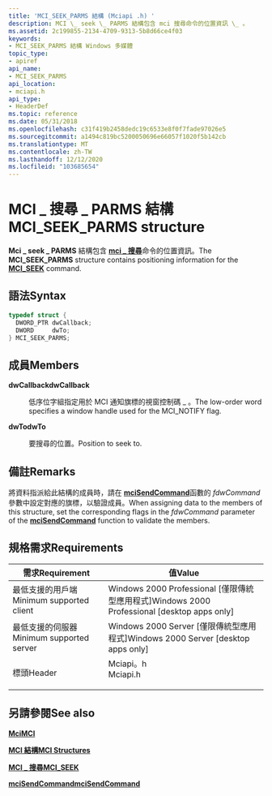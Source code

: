 ```yaml
---
title: 'MCI_SEEK_PARMS 結構 (Mciapi .h) '
description: MCI \_ seek \_ PARMS 結構包含 mci 搜尋命令的位置資訊 \_ 。
ms.assetid: 2c199855-2134-4709-9313-5b8d66ce4f03
keywords:
- MCI_SEEK_PARMS 結構 Windows 多媒體
topic_type:
- apiref
api_name:
- MCI_SEEK_PARMS
api_location:
- mciapi.h
api_type:
- HeaderDef
ms.topic: reference
ms.date: 05/31/2018
ms.openlocfilehash: c31f419b2458dedc19c6533e8f0f7fade97026e5
ms.sourcegitcommit: a1494c819bc5200050696e66057f1020f5b142cb
ms.translationtype: MT
ms.contentlocale: zh-TW
ms.lasthandoff: 12/12/2020
ms.locfileid: "103685654"
---
```

# <a name="mci_seek_parms-structure"></a><span data-ttu-id="3bc0b-104">MCI \_ 搜尋 \_ PARMS 結構</span><span class="sxs-lookup"><span data-stu-id="3bc0b-104">MCI\_SEEK\_PARMS structure</span></span>

<span data-ttu-id="3bc0b-105">**Mci \_ seek \_ PARMS** 結構包含 [**mci \_ 搜尋**](mci-seek.md)命令的位置資訊。</span><span class="sxs-lookup"><span data-stu-id="3bc0b-105">The **MCI\_SEEK\_PARMS** structure contains positioning information for the [**MCI\_SEEK**](mci-seek.md) command.</span></span>

## <a name="syntax"></a><span data-ttu-id="3bc0b-106">語法</span><span class="sxs-lookup"><span data-stu-id="3bc0b-106">Syntax</span></span>


```C++
typedef struct {
  DWORD_PTR dwCallback;
  DWORD     dwTo;
} MCI_SEEK_PARMS;
```



## <a name="members"></a><span data-ttu-id="3bc0b-107">成員</span><span class="sxs-lookup"><span data-stu-id="3bc0b-107">Members</span></span>

<dl> <dt>

<span data-ttu-id="3bc0b-108">**dwCallback**</span><span class="sxs-lookup"><span data-stu-id="3bc0b-108">**dwCallback**</span></span>
</dt> <dd>

<span data-ttu-id="3bc0b-109">低序位字組指定用於 MCI 通知旗標的視窗控制碼 \_ 。</span><span class="sxs-lookup"><span data-stu-id="3bc0b-109">The low-order word specifies a window handle used for the MCI\_NOTIFY flag.</span></span>

</dd> <dt>

<span data-ttu-id="3bc0b-110">**dwTo**</span><span class="sxs-lookup"><span data-stu-id="3bc0b-110">**dwTo**</span></span>
</dt> <dd>

<span data-ttu-id="3bc0b-111">要搜尋的位置。</span><span class="sxs-lookup"><span data-stu-id="3bc0b-111">Position to seek to.</span></span>

</dd> </dl>

## <a name="remarks"></a><span data-ttu-id="3bc0b-112">備註</span><span class="sxs-lookup"><span data-stu-id="3bc0b-112">Remarks</span></span>

<span data-ttu-id="3bc0b-113">將資料指派給此結構的成員時，請在 [**mciSendCommand**](/previous-versions//dd757160(v=vs.85))函數的 *fdwCommand* 參數中設定對應的旗標，以驗證成員。</span><span class="sxs-lookup"><span data-stu-id="3bc0b-113">When assigning data to the members of this structure, set the corresponding flags in the *fdwCommand* parameter of the [**mciSendCommand**](/previous-versions//dd757160(v=vs.85)) function to validate the members.</span></span>

## <a name="requirements"></a><span data-ttu-id="3bc0b-114">規格需求</span><span class="sxs-lookup"><span data-stu-id="3bc0b-114">Requirements</span></span>



| <span data-ttu-id="3bc0b-115">需求</span><span class="sxs-lookup"><span data-stu-id="3bc0b-115">Requirement</span></span> | <span data-ttu-id="3bc0b-116">值</span><span class="sxs-lookup"><span data-stu-id="3bc0b-116">Value</span></span> |
|-------------------------------------|-------------------------------------------------------------------------------------|
| <span data-ttu-id="3bc0b-117">最低支援的用戶端</span><span class="sxs-lookup"><span data-stu-id="3bc0b-117">Minimum supported client</span></span><br/> | <span data-ttu-id="3bc0b-118">Windows 2000 Professional \[僅限傳統型應用程式\]</span><span class="sxs-lookup"><span data-stu-id="3bc0b-118">Windows 2000 Professional \[desktop apps only\]</span></span><br/>                          |
| <span data-ttu-id="3bc0b-119">最低支援的伺服器</span><span class="sxs-lookup"><span data-stu-id="3bc0b-119">Minimum supported server</span></span><br/> | <span data-ttu-id="3bc0b-120">Windows 2000 Server \[僅限傳統型應用程式\]</span><span class="sxs-lookup"><span data-stu-id="3bc0b-120">Windows 2000 Server \[desktop apps only\]</span></span><br/>                                |
| <span data-ttu-id="3bc0b-121">標頭</span><span class="sxs-lookup"><span data-stu-id="3bc0b-121">Header</span></span><br/>                   | <dl> <span data-ttu-id="3bc0b-122"><dt>Mciapi。h</dt></span><span class="sxs-lookup"><span data-stu-id="3bc0b-122"><dt>Mciapi.h</dt></span></span> </dl> |



## <a name="see-also"></a><span data-ttu-id="3bc0b-123">另請參閱</span><span class="sxs-lookup"><span data-stu-id="3bc0b-123">See also</span></span>

<dl> <dt>

[<span data-ttu-id="3bc0b-124">**Mci**</span><span class="sxs-lookup"><span data-stu-id="3bc0b-124">**MCI**</span></span>](mci.md)
</dt> <dt>

[<span data-ttu-id="3bc0b-125">**MCI 結構**</span><span class="sxs-lookup"><span data-stu-id="3bc0b-125">**MCI Structures**</span></span>](mci-structures.md)
</dt> <dt>

[<span data-ttu-id="3bc0b-126">**MCI \_ 搜尋**</span><span class="sxs-lookup"><span data-stu-id="3bc0b-126">**MCI\_SEEK**</span></span>](mci-seek.md)
</dt> <dt>

<span data-ttu-id="3bc0b-127">[**mciSendCommand**](/previous-versions//dd757160(v=vs.85))</span><span class="sxs-lookup"><span data-stu-id="3bc0b-127">[**mciSendCommand**](/previous-versions//dd757160(v=vs.85))</span></span>
</dt> </dl>

 

